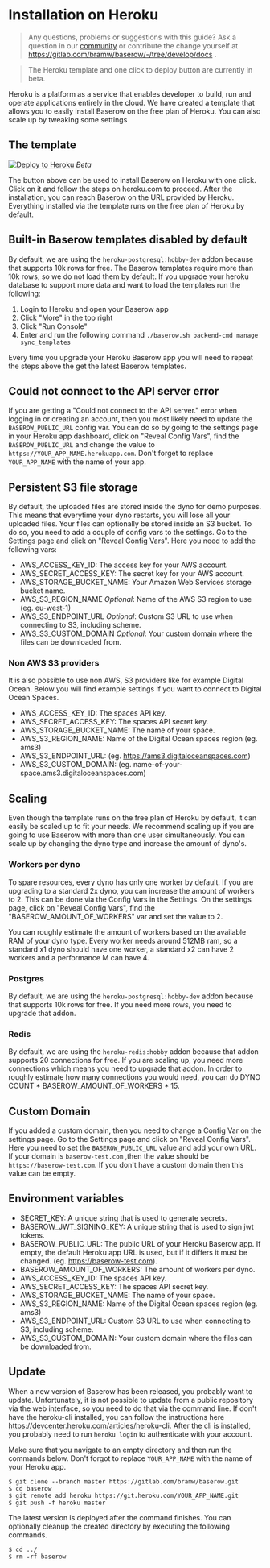 # Installation on Heroku

> Any questions, problems or suggestions with this guide? Ask a question in our
> [community](https://community.baserow.io/) or contribute the change yourself at
> https://gitlab.com/bramw/baserow/-/tree/develop/docs .

> The Heroku template and one click to deploy button are currently in beta.

Heroku is a platform as a service that enables developer to build, run and operate
applications entirely in the cloud. We have created a template that allows you to
easily install Baserow on the free plan of Heroku. You can also scale up by tweaking
some settings

## The template

[![Deploy to Heroku](https://www.herokucdn.com/deploy/button.svg)](https://heroku.com/deploy?template=https://github.com/bram2w/baserow/tree/master)
*Beta*

The button above can be used to install Baserow on Heroku with one click. Click on it
and follow the steps on heroku.com to proceed. After the installation, you can reach
Baserow on the URL provided by Heroku. Everything installed via the template runs on
the free plan of Heroku by default.

## Built-in Baserow templates disabled by default

By default, we are using the `heroku-postgresql:hobby-dev` addon because that supports
10k rows for free. The Baserow templates require more than 10k rows, so we do not
load them by default. If you upgrade your heroku database to support more data and 
want to load the templates run the following:

1. Login to Heroku and open your Baserow app
2. Click "More" in the top right
3. Click "Run Console"
4. Enter and run the following command `./baserow.sh backend-cmd manage sync_templates`

Every time you upgrade your Heroku Baserow app you will need to repeat the steps 
above the get the latest Baserow templates.

## Could not connect to the API server error

If you are getting a "Could not connect to the API server." error when logging in or
creating an account, then you most likely need to update the `BASEROW_PUBLIC_URL`
config var. You can do so by going to the settings page in your Heroku app dashboard,
click on "Reveal Config Vars", find the `BASEROW_PUBLIC_URL` and change the value to 
`https://YOUR_APP_NAME.herokuapp.com`. Don't forget to replace `YOUR_APP_NAME` with the
name of your app.

## Persistent S3 file storage

By default, the uploaded files are stored inside the dyno for demo purposes. This means
that everytime your dyno restarts, you will lose all your uploaded files. Your files
can optionally be stored inside an S3 bucket. To do so, you need to add a couple of
config vars to the settings. Go to the Settings page and click on "Reveal Config Vars".
Here you need to add the following vars:

* AWS_ACCESS_KEY_ID: The access key for your AWS account.
* AWS_SECRET_ACCESS_KEY: The secret key for your AWS account.
* AWS_STORAGE_BUCKET_NAME: Your Amazon Web Services storage bucket name.
* AWS_S3_REGION_NAME *Optional*: Name of the AWS S3 region to use (eg. eu-west-1)
* AWS_S3_ENDPOINT_URL *Optional*: Custom S3 URL to use when connecting to S3, including
  scheme.
* AWS_S3_CUSTOM_DOMAIN *Optional*: Your custom domain where the files can be downloaded
  from.

### Non AWS S3 providers

It is also possible to use non AWS, S3 providers like for example Digital Ocean. Below
you will find example settings if you want to connect to Digital Ocean Spaces.

* AWS_ACCESS_KEY_ID: The spaces API key.
* AWS_SECRET_ACCESS_KEY: The spaces API secret key.
* AWS_STORAGE_BUCKET_NAME: The name of your space.
* AWS_S3_REGION_NAME: Name of the Digital Ocean spaces region (eg. ams3)
* AWS_S3_ENDPOINT_URL: (eg. https://ams3.digitaloceanspaces.com)
* AWS_S3_CUSTOM_DOMAIN: (eg. name-of-your-space.ams3.digitaloceanspaces.com)

## Scaling

Even though the template runs on the free plan of Heroku by default, it can easily be
scaled up to fit your needs. We recommend scaling up if you are going to use Baserow
with more than one user simultaneously. You can scale up by changing the dyno type
and increase the amount of dyno's.

### Workers per dyno

To spare resources, every dyno has only one worker by default. If you are upgrading to
a standard 2x dyno, you can increase the amount of workers to 2. This can be done  via
the Config Vars in the Settings. On the settings page, click on "Reveal Config Vars",
find the "BASEROW_AMOUNT_OF_WORKERS" var and set the value to 2.

You can roughly estimate the amount of workers based on the available RAM of your
dyno type. Every worker needs around 512MB ram, so a standard x1 dyno should have one
worker, a standard x2 can have 2 workers and a performance M can have 4.

### Postgres

By default, we are using the `heroku-postgresql:hobby-dev` addon because that supports
10k rows for free. If you need more rows, you need to upgrade that addon.

### Redis

By default, we are using the `heroku-redis:hobby` addon because that addon supports
20 connections for free. If you are scaling up, you need more connections which means
you need to upgrade that addon. In order to roughly estimate how many connections you
would need, you can do DYNO COUNT * BASEROW_AMOUNT_OF_WORKERS * 15.

## Custom Domain

If you added a custom domain, then you need to change a Config Var on the settings
page. Go to the Settings page and click on "Reveal Config Vars". Here you need to set
the `BASEROW_PUBLIC_URL` value and add your own URL. If your domain is 
`baserow-test.com` ,then the value should be `https://baserow-test.com`. If you don't 
have a custom domain then this value can be empty.

## Environment variables

* SECRET_KEY: A unique string that is used to generate secrets.
* BASEROW_JWT_SIGNING_KEY: A unique string that is used to sign jwt tokens.
* BASEROW_PUBLIC_URL: The public URL of your Heroku Baserow app. If empty, the default
  Heroku app URL is used, but if it differs it must be changed.
  (eg. https://baserow-test.com).
* BASEROW_AMOUNT_OF_WORKERS: The amount of workers per dyno.
* AWS_ACCESS_KEY_ID: The spaces API key.
* AWS_SECRET_ACCESS_KEY: The spaces API secret key.
* AWS_STORAGE_BUCKET_NAME: The name of your space.
* AWS_S3_REGION_NAME: Name of the Digital Ocean spaces region (eg. ams3)
* AWS_S3_ENDPOINT_URL: Custom S3 URL to use when connecting to S3, including scheme.
* AWS_S3_CUSTOM_DOMAIN: Your custom domain where the files can be downloaded from.

## Update

When a new version of Baserow has been released, you probably want to update.
Unfortunately, it is not possible to update from a public repository via the web
interface, so you need to do that via the command line. If don't have the
heroku-cli installed, you can follow the instructions here 
https://devcenter.heroku.com/articles/heroku-cli. After the cli is installed, you
probably need to run `heroku login` to authenticate with your account.

Make sure that you navigate to an empty directory and then run the commands below.
Don't forgot to replace `YOUR_APP_NAME` with the name of your Heroku app.

```
$ git clone --branch master https://gitlab.com/bramw/baserow.git
$ cd baserow
$ git remote add heroku https://git.heroku.com/YOUR_APP_NAME.git
$ git push -f heroku master
```

The latest version is deployed after the command finishes. You can optionally cleanup
the created directory by executing the following commands.

```
$ cd ../
$ rm -rf baserow
```
